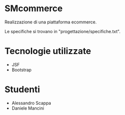 # SMcommerce
  Realizzazione di una piattaforma ecommerce.
  
  Le specifiche si trovano in "progettazione/specifiche.txt".

# Tecnologie utilizzate
 - JSF
 - Bootstrap

# Studenti
 - Alessandro Scappa
 - Daniele Mancini
